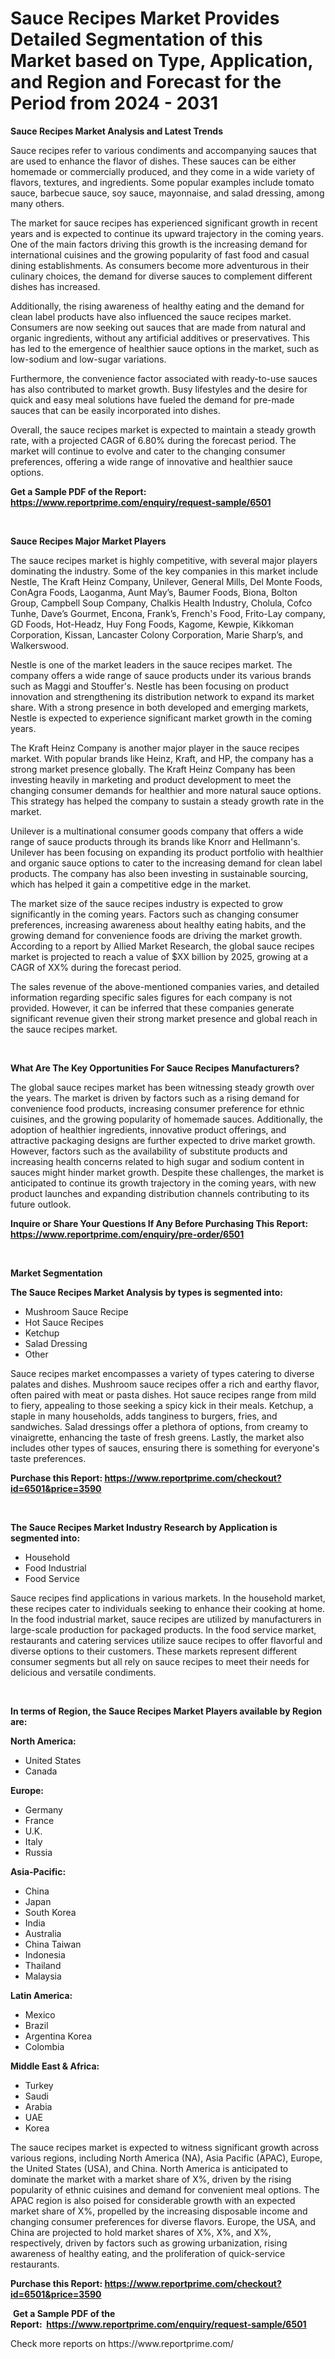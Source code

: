 <p><h1>Sauce Recipes Market Provides Detailed Segmentation of this Market based on Type, Application, and Region and Forecast for the Period from 2024 - 2031</h1></p><p><strong>Sauce Recipes Market Analysis and Latest Trends</strong></p>
<p><p>Sauce recipes refer to various condiments and accompanying sauces that are used to enhance the flavor of dishes. These sauces can be either homemade or commercially produced, and they come in a wide variety of flavors, textures, and ingredients. Some popular examples include tomato sauce, barbecue sauce, soy sauce, mayonnaise, and salad dressing, among many others.</p><p>The market for sauce recipes has experienced significant growth in recent years and is expected to continue its upward trajectory in the coming years. One of the main factors driving this growth is the increasing demand for international cuisines and the growing popularity of fast food and casual dining establishments. As consumers become more adventurous in their culinary choices, the demand for diverse sauces to complement different dishes has increased.</p><p>Additionally, the rising awareness of healthy eating and the demand for clean label products have also influenced the sauce recipes market. Consumers are now seeking out sauces that are made from natural and organic ingredients, without any artificial additives or preservatives. This has led to the emergence of healthier sauce options in the market, such as low-sodium and low-sugar variations.</p><p>Furthermore, the convenience factor associated with ready-to-use sauces has also contributed to market growth. Busy lifestyles and the desire for quick and easy meal solutions have fueled the demand for pre-made sauces that can be easily incorporated into dishes.</p><p>Overall, the sauce recipes market is expected to maintain a steady growth rate, with a projected CAGR of 6.80% during the forecast period. The market will continue to evolve and cater to the changing consumer preferences, offering a wide range of innovative and healthier sauce options.</p></p>
<p><strong>Get a Sample PDF of the Report:&nbsp; <a href="https://www.reportprime.com/enquiry/request-sample/6501">https://www.reportprime.com/enquiry/request-sample/6501</a></strong></p>
<p>&nbsp;</p>
<p><strong>Sauce Recipes Major Market Players</strong></p>
<p><p>The sauce recipes market is highly competitive, with several major players dominating the industry. Some of the key companies in this market include Nestle, The Kraft Heinz Company, Unilever, General Mills, Del Monte Foods, ConAgra Foods, Laoganma, Aunt May’s, Baumer Foods, Biona, Bolton Group, Campbell Soup Company, Chalkis Health Industry, Cholula, Cofco Tunhe, Dave’s Gourmet, Encona, Frank’s, French's Food, Frito-Lay company, GD Foods, Hot-Headz, Huy Fong Foods, Kagome, Kewpie, Kikkoman Corporation, Kissan, Lancaster Colony Corporation, Marie Sharp’s, and Walkerswood.</p><p>Nestle is one of the market leaders in the sauce recipes market. The company offers a wide range of sauce products under its various brands such as Maggi and Stouffer's. Nestle has been focusing on product innovation and strengthening its distribution network to expand its market share. With a strong presence in both developed and emerging markets, Nestle is expected to experience significant market growth in the coming years.</p><p>The Kraft Heinz Company is another major player in the sauce recipes market. With popular brands like Heinz, Kraft, and HP, the company has a strong market presence globally. The Kraft Heinz Company has been investing heavily in marketing and product development to meet the changing consumer demands for healthier and more natural sauce options. This strategy has helped the company to sustain a steady growth rate in the market.</p><p>Unilever is a multinational consumer goods company that offers a wide range of sauce products through its brands like Knorr and Hellmann's. Unilever has been focusing on expanding its product portfolio with healthier and organic sauce options to cater to the increasing demand for clean label products. The company has also been investing in sustainable sourcing, which has helped it gain a competitive edge in the market.</p><p>The market size of the sauce recipes industry is expected to grow significantly in the coming years. Factors such as changing consumer preferences, increasing awareness about healthy eating habits, and the growing demand for convenience foods are driving the market growth. According to a report by Allied Market Research, the global sauce recipes market is projected to reach a value of $XX billion by 2025, growing at a CAGR of XX% during the forecast period.</p><p>The sales revenue of the above-mentioned companies varies, and detailed information regarding specific sales figures for each company is not provided. However, it can be inferred that these companies generate significant revenue given their strong market presence and global reach in the sauce recipes market.</p></p>
<p>&nbsp;</p>
<p><strong>What Are The Key Opportunities For Sauce Recipes Manufacturers?</strong></p>
<p><p>The global sauce recipes market has been witnessing steady growth over the years. The market is driven by factors such as a rising demand for convenience food products, increasing consumer preference for ethnic cuisines, and the growing popularity of homemade sauces. Additionally, the adoption of healthier ingredients, innovative product offerings, and attractive packaging designs are further expected to drive market growth. However, factors such as the availability of substitute products and increasing health concerns related to high sugar and sodium content in sauces might hinder market growth. Despite these challenges, the market is anticipated to continue its growth trajectory in the coming years, with new product launches and expanding distribution channels contributing to its future outlook.</p></p>
<p><strong>Inquire or Share Your Questions If Any Before Purchasing This Report: <a href="https://www.reportprime.com/enquiry/pre-order/6501">https://www.reportprime.com/enquiry/pre-order/6501</a></strong></p>
<p>&nbsp;</p>
<p><strong>Market Segmentation</strong></p>
<p><strong>The Sauce Recipes Market Analysis by types is segmented into:</strong></p>
<p><ul><li>Mushroom Sauce Recipe</li><li>Hot Sauce Recipes</li><li>Ketchup</li><li>Salad Dressing</li><li>Other</li></ul></p>
<p><p>Sauce recipes market encompasses a variety of types catering to diverse palates and dishes. Mushroom sauce recipes offer a rich and earthy flavor, often paired with meat or pasta dishes. Hot sauce recipes range from mild to fiery, appealing to those seeking a spicy kick in their meals. Ketchup, a staple in many households, adds tanginess to burgers, fries, and sandwiches. Salad dressings offer a plethora of options, from creamy to vinaigrette, enhancing the taste of fresh greens. Lastly, the market also includes other types of sauces, ensuring there is something for everyone's taste preferences.</p></p>
<p><strong>Purchase this Report:&nbsp;<a href="https://www.reportprime.com/checkout?id=6501&price=3590">https://www.reportprime.com/checkout?id=6501&price=3590</a></strong></p>
<p>&nbsp;</p>
<p><strong>The Sauce Recipes Market Industry Research by Application is segmented into:</strong></p>
<p><ul><li>Household</li><li>Food Industrial</li><li>Food Service</li></ul></p>
<p><p>Sauce recipes find applications in various markets. In the household market, these recipes cater to individuals seeking to enhance their cooking at home. In the food industrial market, sauce recipes are utilized by manufacturers in large-scale production for packaged products. In the food service market, restaurants and catering services utilize sauce recipes to offer flavorful and diverse options to their customers. These markets represent different consumer segments but all rely on sauce recipes to meet their needs for delicious and versatile condiments.</p></p>
<p>&nbsp;</p>
<p><strong>In terms of Region, the Sauce Recipes Market Players available by Region are:</strong></p>
<p>
    <p> <strong> North America: </strong>
        <ul>
            <li>United States</li>
            <li>Canada</li>
        </ul>
        </p> 
    <p> <strong> Europe: </strong>
        <ul>
            <li>Germany</li>
            <li>France</li>
            <li>U.K.</li>
            <li>Italy</li>
            <li>Russia</li>
        </ul>
        </p> 
    <p> <strong> Asia-Pacific: </strong>
        <ul>
            <li>China</li>
            <li>Japan</li>
            <li>South Korea</li>
            <li>India</li>
            <li>Australia</li>
            <li>China Taiwan</li>
            <li>Indonesia</li>
            <li>Thailand</li>
            <li>Malaysia</li>
        </ul>
        </p> 
    <p> <strong> Latin America: </strong>
        <ul>
            <li>Mexico</li>
            <li>Brazil</li>
            <li>Argentina Korea</li>
            <li>Colombia</li>
        </ul>
        </p> 
    <p> <strong> Middle East & Africa: </strong>
        <ul>
            <li>Turkey</li>
            <li>Saudi</li>
            <li>Arabia</li>
            <li>UAE</li>
            <li>Korea</li>
        </ul>
    </p>
    </p>
<p><p>The sauce recipes market is expected to witness significant growth across various regions, including North America (NA), Asia Pacific (APAC), Europe, the United States (USA), and China. North America is anticipated to dominate the market with a market share of X%, driven by the rising popularity of ethnic cuisines and demand for convenient meal options. The APAC region is also poised for considerable growth with an expected market share of X%, propelled by the increasing disposable income and changing consumer preferences for diverse flavors. Europe, the USA, and China are projected to hold market shares of X%, X%, and X%, respectively, driven by factors such as growing urbanization, rising awareness of healthy eating, and the proliferation of quick-service restaurants.</p></p>
<p><strong>Purchase this Report: <a href="https://www.reportprime.com/checkout?id=6501&price=3590">https://www.reportprime.com/checkout?id=6501&price=3590</a></strong></p>
<p>&nbsp;<strong>Get a Sample PDF of the Report:&nbsp;&nbsp;<a href="https://www.reportprime.com/enquiry/request-sample/6501">https://www.reportprime.com/enquiry/request-sample/6501</a></strong></p>
<p><strong></strong></p>
<p>Check more reports on https://www.reportprime.com/</p>